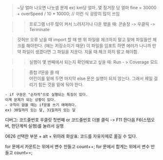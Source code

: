 > ~당 얼마 나오면 나눗셈 문제
	ex) km당 얼마, 몇 정거장 당 얼마
	fine = 30000 + overSpeed / 10 * 10000; // 이런 식 굉장히 많이 쓰임

>> 프로그램 너무 많이 켜서 느려지거나 다운 됐을 때: 콘솔창 -> 우클릭 -> Terminate 

>깃허브 오류 났을 때
	import 할 때 맨 위 파일을 체크하지 말고 밑에 파일들만 체크를 해야한다. (얘는 저장소이기 때문)
		이 파일을 임포트 하면 에러가 나니까 만약 파일이 생겼다면 그 파일을 지운다.
		지울 때 체크 하지 말고 해야함.

>> 실행이 몇 번째에서 되는지 확인해보고 싶을 때: Run - > Coverage 모드

>> 중첩 if문을 쓸 때 		
	어린이를 밑에 두면 마지막 else 문은 실행이 되지 않는다.
	그래서 제일 걸리기 힘든 것을 밑에 둬야 한다.

	- if 구문은 "순차적"으로 실행되는 특징이 있다.
	이게 문제가 되는 상황이 있다.
	- 규칙이 없을 때는 if문을 쓰기 애매하다.
	ex) 30일까지 있는 달, 31일까지 있는 달

디버그: 코드줄번호 우클릿 첫번째 or 코드줄번호 더블 클릭 -> F11 
한다음 F6(스탭오버, 한단계씩 실행)를 눌러서 실행


0626
선택한 부분 + alt + 위아래 화살표: 코드를 자유자제로 옮길 수 있다.

for 문에서 카운트는 위에서 변수 만들고 count++;
for 문에서 합계는 위에서 변수 만들고 count+=;

